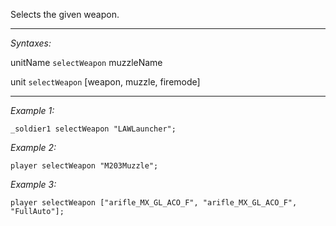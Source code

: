 Selects the given weapon.


---
*Syntaxes:*

unitName `selectWeapon` muzzleName

unit `selectWeapon` [weapon, muzzle, firemode]

---
*Example 1:*

```sqf
_soldier1 selectWeapon "LAWLauncher";
```

*Example 2:*

```sqf
player selectWeapon "M203Muzzle";
```

*Example 3:*

```sqf
player selectWeapon ["arifle_MX_GL_ACO_F", "arifle_MX_GL_ACO_F", "FullAuto"];
```